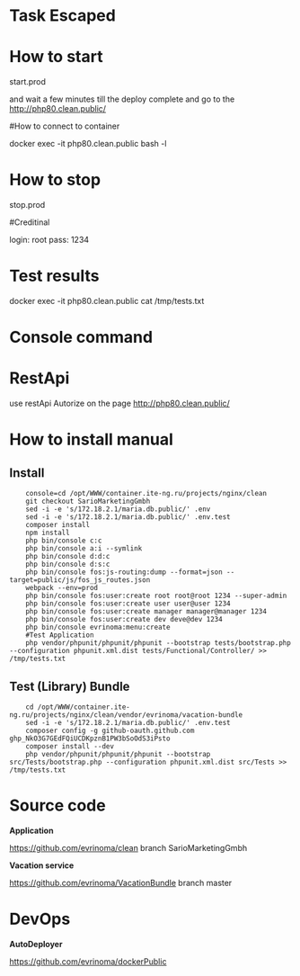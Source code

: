 # Task Escaped

# How to start

start.prod

and wait a few minutes till the deploy complete and go to the http://php80.clean.public/

#How to connect to container

docker exec -it php80.clean.public bash -l

# How to stop

stop.prod

#Creditinal

login: root
pass: 1234

# Test results

docker exec -it php80.clean.public cat /tmp/tests.txt

# Console command


# RestApi

use restApi Autorize on the page http://php80.clean.public/

# How to install manual

   ## Install

        console=cd /opt/WWW/container.ite-ng.ru/projects/nginx/clean
        git checkout SarioMarketingGmbh
        sed -i -e 's/172.18.2.1/maria.db.public/' .env
        sed -i -e 's/172.18.2.1/maria.db.public/' .env.test
        composer install
        npm install
        php bin/console c:c
        php bin/console a:i --symlink
        php bin/console d:d:c
        php bin/console d:s:c
        php bin/console fos:js-routing:dump --format=json --target=public/js/fos_js_routes.json
        webpack --env=prod
        php bin/console fos:user:create root root@root 1234 --super-admin
        php bin/console fos:user:create user user@user 1234
        php bin/console fos:user:create manager manager@manager 1234
        php bin/console fos:user:create dev deve@dev 1234
        php bin/console evrinoma:menu:create
        #Test Application
        php vendor/phpunit/phpunit/phpunit --bootstrap tests/bootstrap.php --configuration phpunit.xml.dist tests/Functional/Controller/ >> /tmp/tests.txt

   ## Test (Library) Bundle

        cd /opt/WWW/container.ite-ng.ru/projects/nginx/clean/vendor/evrinoma/vacation-bundle
        sed -i -e 's/172.18.2.1/maria.db.public/' .env.test
        composer config -g github-oauth.github.com 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
        composer install --dev
        php vendor/phpunit/phpunit/phpunit --bootstrap src/Tests/bootstrap.php --configuration phpunit.xml.dist src/Tests >> /tmp/tests.txt


# Source code

**Application**

https://github.com/evrinoma/clean branch SarioMarketingGmbh

**Vacation service**

https://github.com/evrinoma/VacationBundle branch master

# DevOps

**AutoDeployer**

https://github.com/evrinoma/dockerPublic
